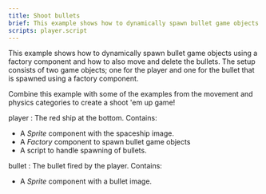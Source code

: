 ```yaml
---
title: Shoot bullets
brief: This example shows how to dynamically spawn bullet game objects using a factory component.
scripts: player.script
---
```


This example shows how to dynamically spawn bullet game objects using a factory component and how to also move and delete the bullets. The setup consists of two game objects; one for the player and one for the bullet that is spawned using a factory component.

Combine this example with some of the examples from the movement and physics categories to create a shoot 'em up game!

player
: The red ship at the bottom. Contains:
  - A *Sprite* component with the spaceship image.
  - A *Factory* component to spawn bullet game objects
  - A script to handle spawning of bullets.

bullet
: The bullet fired by the player. Contains:
  - A *Sprite* component with a bullet image.
